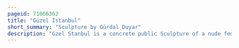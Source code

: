 ```yaml
---
pageid: 71066362
title: "Güzel İstanbul"
short_summary: "Sculpture by Gürdal Duyar"
description: "Gzel Stanbul is a concrete public Sculpture of a nude female Figure by grdal Duyar situated in the Yldz Park in Istanbul Turkey."
---
```

